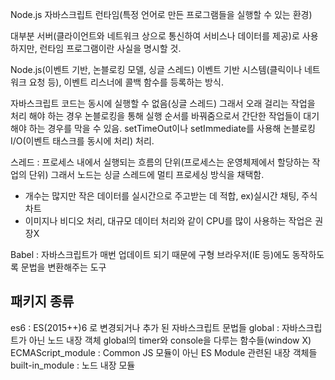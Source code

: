 Node.js 자바스크립트 런타임(특정 언어로 만든 프로그램들을 실행할 수 있는 환경)

대부분 서버(클라이언트와 네트워크 상으로 통신하여 서비스나 데이터를 제공)로 사용하지만, 런타임 프로그램이란 사실을 명시할 것.

Node.js(이벤트 기반, 논블로킹 모델, 싱글 스레드)
이벤트 기반 시스템(클릭이나 네트워크 요청 등), 이벤트 리스너에 콜백 함수를 등록하는 방식.

자바스크립트 코드는 동시에 실행할 수 없음(싱글 스레드)
그래서 오래 걸리는 작업을 처리 해야 하는 경우 논블로킹을 통해 실행 순서를 바꿔줌으로서
간단한 작업들이 대기해야 하는 경우를 막을 수 있음.
setTimeOut이나 setImmediate를 사용해 논블로킹 I/O(이벤트 태스크를 동시에 처리) 처리.

스레드 : 프로세스 내에서 실행되는 흐름의 단위(프로세스는 운영체제에서 할당하는 작업의 단위)
그래서 노드는 싱글 스레드에 멀티 프로세싱 방식을 채택함.
- 개수는 많지만 작은 데이터를 실시간으로 주고받는 데 적합, ex)실시간 채팅, 주식 차트
- 이미지나 비디오 처리, 대규모 데이터 처리와 같이 CPU를 많이 사용하는 작업은 권장X

Babel : 자바스크립트가 매번 업데이트 되기 때문에 구형 브라우저(IE 등)에도 동작하도록 문법을 변환해주는 도구

## 패키지 종류
es6 : ES(2015++)6 로 변경되거나 추가 된 자바스크립트 문법들
global : 자바스크립트가 아닌 노드 내장 객체 global의 timer와 console을 다루는 함수들(window X)
ECMAScript_module : Common JS 모듈이 아닌 ES Module 관련된 내장 객체들
built-in_module : 노드 내장 모듈